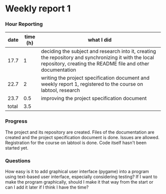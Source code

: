 # Weekly report 1

### Hour Reporting
| **date** | **time (h)** | **what I did** 
| --------- | ----------- | ------------ 
| 17.7 | 1 | deciding the subject and research into it, creating the repository and synchronizing it with the local repository, creating the README file and other documentation
| 22.7 | 2 | writing the project specification document and weekly report 1, registered to the course on labtool, research
| 23.7 | 0.5 | improving the project specification document
| total | 3.5 

### Progress
The project and its repository are created. Files of the documentation are created and the project specification document is done. Issues are allowed. Registration for the course on labtool is done. Code itself hasn't been started yet.

### Questions
How easy is it to add graphical user interface (pygame) into a program using text-based user interface, especially considering testing? If I want to make the program graphically, should I make it that way from the start or can I add it later if I think I have the time?
